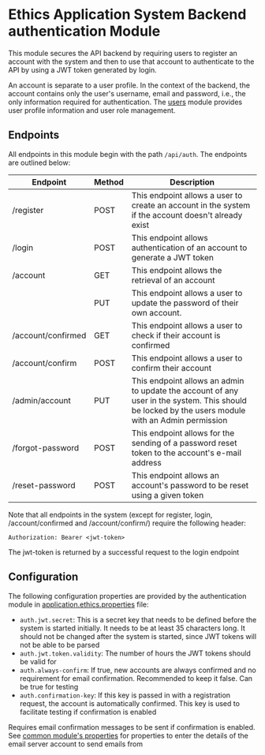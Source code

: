# Ethics Application System Backend authentication Module
This module secures the API backend by requiring users to register an account with the system and then to use that account
to authenticate to the API by using a JWT token generated by login.

An account is separate to a user profile. In the context of the backend, the account contains only the user's username, email
and password, i.e., the only information required for authentication. The [users](../users) module provides user profile information
and user role management.

## Endpoints
All endpoints in this module begin with the path `/api/auth`. The endpoints are outlined below:

| Endpoint       | Method | Description                                                                                                                                       |
|----------------|--------|---------------------------------------------------------------------------------------------------------------------------------------------------|
| /register      | POST   | This endpoint allows a user to create an account in the system if the account doesn't already exist                                               |
| /login         | POST   | This endpoint allows authentication of an account to generate a JWT token                                                                         |
| /account       | GET    | This endpoint allows the retrieval of an account                                                                                                  |
|                | PUT    | This endpoint allows a user to update the password of their own account.                                                                          |
| /account/confirmed | GET | This endpoint allows a user to check if their account is confirmed |
| /account/confirm | POST | This endpoint allows a user to confirm their account |
| /admin/account | PUT    | This endpoint allows an admin to update the account of any user in the system. This should be locked by the users module with an Admin permission |
| /forgot-password | POST | This endpoint allows for the sending of a password reset token to the account's e-mail address |
| /reset-password | POST | This endpoint allows an account's password to be reset using a given token |

Note that all endpoints in the system (except for register, login, /account/confirmed and /account/confirm/) require the following header:
```
Authorization: Bearer <jwt-token>
```
The jwt-token is returned by a successful request to the login endpoint

## Configuration
The following configuration properties are provided by the authentication module in [application.ethics.properties](src/main/authentication.ethics.properties)
file:
* `auth.jwt.secret`: This is a secret key that needs to be defined before the system is started initially. It needs to be
    at least 35 characters long. It should not be changed after the system is started, since JWT tokens will not be able
    to be parsed
* `auth.jwt.token.validity`: The number of hours the JWT tokens should be valid for
* `auth.always-confirm`: If true, new accounts are always confirmed and no requirement for email confirmation. Recommended to keep it false. Can be true for testing
* `auth.confirmation-key`: If this key is passed in with a registration request, the account is automatically confirmed. This key is used to facilitate testing if confirmation is enabled

Requires email confirmation messages to be sent if confirmation is enabled. See [common module's properties](../common/src/main/resources/common.ethics.properties)
for properties to enter the details of the email server account to send emails from
